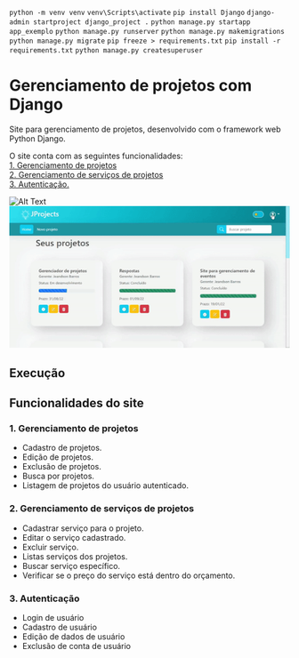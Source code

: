 `python -m venv venv`
`venv\Scripts\activate`
`pip install Django`
`django-admin startproject django_project .`
`python manage.py startapp app_exemplo`
`python manage.py runserver`
`python manage.py makemigrations`
`python manage.py migrate`
`pip freeze > requirements.txt`
`pip install -r requirements.txt`
`python manage.py createsuperuser`

# Gerenciamento de projetos com Django
Site para gerenciamento de projetos, desenvolvido com o framework web Python Django.

O site conta com as seguintes funcionalidades:<br />
[1. Gerenciamento de projetos](#1-gerenciamento-de-projetos)<br />
[2. Gerenciamento de serviços de projetos](#2-gerenciamento-de-serviços-de-projetos)<br />
[3. Autenticação.](#3-autenticação)<br />

![Alt Text](https://media3.giphy.com/media/DCfMf73sT3awhZTCD2/giphy.gif?cid=790b7611498168649508e45e4577644a2f7f14c8375895d7&rid=giphy.gif&ct=g)
![](./e.gif)

## Execução

## Funcionalidades do site

### 1. Gerenciamento de projetos
- Cadastro de projetos.
- Edição de projetos.
- Exclusão de projetos.
- Busca por projetos.
- Listagem de projetos do usuário autenticado.

### 2. Gerenciamento de serviços de projetos
- Cadastrar serviço para o projeto.
- Editar o serviço cadastrado.
- Excluir serviço.
- Listas serviços dos projetos.
- Buscar serviço específico.
- Verificar se o preço do serviço está dentro do orçamento.

### 3. Autenticação
- Login de usuário
- Cadastro de usuário
- Edição de dados de usuário
- Exclusão de conta de usuário



